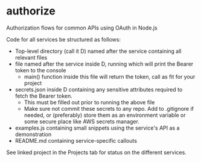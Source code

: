 # authorize
Authorization flows for common APIs using OAuth in Node.js

Code for all services be structured as follows: 
- Top-level directory (call it D) named after the service containing all relevant files
- file named after the service inside D, running which will print the Bearer token to the console
    - main() function inside this file will return the token, call as fit for your project
- secrets.json inside D containing any sensitive attributes required to fetch the Bearer token.
    - This must be filled out prior to running the above file
    - Make sure not commit these secrets to any repo. Add to .gitignore if needed, or (preferably) store them as an environment variable or some secure place like AWS secrets manager.
- examples.js containing small snippets using the service's API as a demonstration
- README.md containing service-specific callouts



See linked project in the Projects tab for status on the different services.
